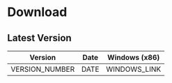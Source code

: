 # Download

## Latest Version

| Version        | Date  | Windows (x86) |
|----------------|-------|---------------|
| VERSION_NUMBER | DATE  | WINDOWS_LINK  |
